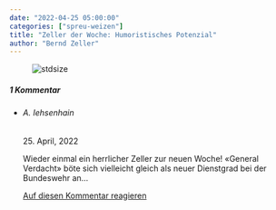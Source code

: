 ```yaml
---
date: "2022-04-25 05:00:00"
categories: ["spreu-weizen"]
title: "Zeller der Woche: Humoristisches Potenzial"
author: "Bernd Zeller"
---
```



<figure>
<img src="https://www.publicomag.com/wp-content/uploads/2022/04/Humoristisches-Potenzial-1320x766.jpg" alt=stdsize>
</figure>


<!--more-->
<h5 class="comments-h">
1 Kommentar </h5>
<ul class="commentlist">
<li class="comment even thread-even depth-1 clearfix" id="li-comment-118142">
<h6 class="author">A. Iehsenhain</h6> <span class="date">25. April, 2022</span>



Wieder einmal ein herrlicher Zeller zur neuen Woche! «General Verdacht» böte sich vielleicht gleich als neuer Dienstgrad bei der Bundeswehr an&#8230;

<a rel="nofollow" class="comment-reply-link" href="#comment-118142" data-commentid="118142" data-postid="15413" data-belowelement="comment-118142" data-respondelement="respond" data-replyto="Antworte auf A. Iehsenhain" aria-label="Antworte auf A. Iehsenhain">Auf diesen Kommentar reagieren</a> 


</li>
</ul>
